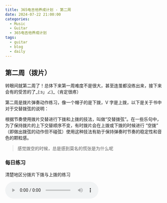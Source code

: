 ```yaml
---
title: 365电吉他养成计划 - 第二周
date: 2024-07-22 21:00:00
categories:
  - Music
  - Guitar
  - 365电吉他养成计划
tags:
  - guitar
  - blog
  - daily
---
```


## 第二周（拨片）

转眼间就第二周了！总体下来第一周难度不是很大，甚至连茧都没练出来，接下来会有的受苦的了_(:з」∠)_（肯定很疼）

第二周是拨片弹奏动作练习，像一个帽子的是下拨，V 字是上拨，以下是关于书中对于交替拨弦的说明：

根据节奏使用拨片交替进行下拨和上拨的技法，叫做“交替拨弦”。在一些乐句中，为了保持拨片的上下交替顺序不变，有时拨片会在上拨或下拨的时候进行 “空拨” （即做出拨弦的动作但不碰弦）使用这种技法有助于保持弹奏时节奏的稳定性和音色的颗粒感。
 
> 感觉拨空的时候，总是感到莫名的慌张是为什么呢

<!-- more -->

### 每日练习

清楚地区分拨片下拨与上拨的练习

<audio controls src="/guitar/daily-2.mp3" />

### 周一

拨片上下交替拨弦弹奏分解 C 和弦

<div class="flex items-center gap-6">
  <audio controls src="/guitar/2024-07-22.mp3" />
  <span>ヘ(>_<ヘ)</span>
  <hairy-image class="h-15" src="/images/03317.jpg" />
</div>

### 周二

拨片上下交替拨弦弹奏三连音

<audio controls src="/guitar/2024-07-23.mp3" />

### 周三

拨片上下交替拨弦弹奏核心组成音

<audio controls src="/sguitar/2024-07-24.mp3" />

乔伊节奏 20 节

<audio controls src="/guitar/2024-07-24_qiao.mp3" />

### 周四

使用空拨保持拨片上下交替的节奏

<audio controls src="/guitar/2024-07-25.mp3" />

### 周五

在有很多的切分音的乐句中保持拨片的上下交替

<audio controls src="/guitar/2024-07-26.mp3" />

### 周六

左手进行击弦时，使用拨片的空拨保持上下交替的弹奏顺序

> 哇这个确实有点难度

<audio controls src="/guitar/2024-07-27.mp3" />

